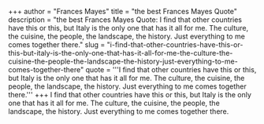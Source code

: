 +++
author = "Frances Mayes"
title = "the best Frances Mayes Quote"
description = "the best Frances Mayes Quote: I find that other countries have this or this, but Italy is the only one that has it all for me. The culture, the cuisine, the people, the landscape, the history. Just everything to me comes together there."
slug = "i-find-that-other-countries-have-this-or-this-but-italy-is-the-only-one-that-has-it-all-for-me-the-culture-the-cuisine-the-people-the-landscape-the-history-just-everything-to-me-comes-together-there"
quote = '''I find that other countries have this or this, but Italy is the only one that has it all for me. The culture, the cuisine, the people, the landscape, the history. Just everything to me comes together there.'''
+++
I find that other countries have this or this, but Italy is the only one that has it all for me. The culture, the cuisine, the people, the landscape, the history. Just everything to me comes together there.
